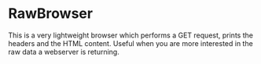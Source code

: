 # RawBrowser

This is a very lightweight browser which performs a GET request, prints the headers and the HTML content.  Useful when you are more interested in the raw data a webserver is returning.
